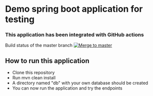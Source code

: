 # Demo spring boot application for testing

### This application has been integrated with GitHub actions
Build status of the master branch
[![Merge to master](https://github.com/dumpit12/springboot-sample/actions/workflows/push-to-master.yml/badge.svg?branch=master)](https://github.com/dumpit12/springboot-sample/actions/workflows/push-to-master.yml)

## How to run this application

* Clone this repository
* Run mvn clean install 
* A directory named "db" with your own database should be created
* You can now run the application and try the endpoints
